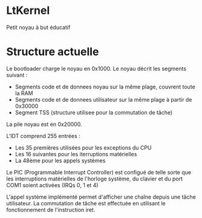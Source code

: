 # LtKernel
Petit noyau à but éducatif

# Structure actuelle

Le bootloader charge le noyau en 0x1000.
Le noyau décrit les segments suivant :
 - Segments code et de donnees noyau sur la même plage, couvrent toute la RAM
 - Segments code et de donnees utilisateur sur la même plage à partir de 0x30000
 - Segment TSS (structure utilisee pour la commutation de tâche)
 
La pile noyau est en 0x20000.

L'IDT comprend 255 entrées :
 - Les 35 premières utilisées pour les exceptions du CPU
 - Les 16 suivantes pour les iterruptions matérielles
 - La 48ème pour les appels systèmes
 
Le PIC (Programmable Interrupt Controller) est configué de telle sorte que les interruptions matérielles de l'horloge système, du clavier et du port COM1 soient activées (IRQs 0, 1 et 4)

L'appel système implémenté permet d'afficher une chaîne depuis une tâche utilisateur. La commutation de tâche est effectuée en utilisant le fonctionnement de l'instruction iret.
